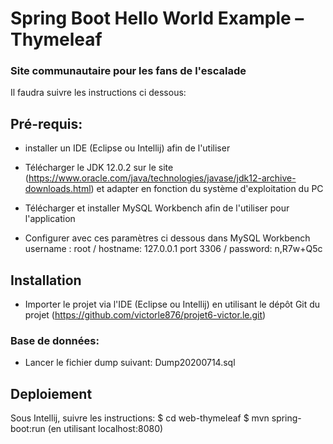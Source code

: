 # Spring Boot Hello World Example – Thymeleaf

### Site communautaire pour les fans de l'escalade

Il faudra suivre les instructions ci dessous:

## Pré-requis:

- installer un IDE (Eclipse ou Intellij) afin de l'utiliser
- Télécharger le JDK 12.0.2 sur le site (https://www.oracle.com/java/technologies/javase/jdk12-archive-downloads.html) et adapter en fonction du système d'exploitation du PC

- Télécharger et installer MySQL Workbench afin de l'utiliser pour l'application
- Configurer avec ces paramètres ci dessous dans MySQL Workbench
 username : root / hostname: 127.0.0.1 port 3306 / password: n,R7w+Q5c 

## Installation

- Importer le projet via l'IDE (Eclipse ou Intellij) en utilisant le dépôt Git du projet (https://github.com/victorle876/projet6-victor.le.git)

### Base de données:

- Lancer le fichier dump suivant: Dump20200714.sql

## Deploiement

Sous Intellij, suivre les instructions:
$ cd web-thymeleaf
$ mvn spring-boot:run (en utilisant localhost:8080)



